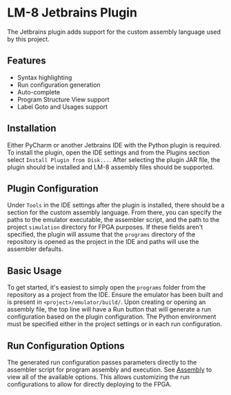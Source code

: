 # LM-8 Jetbrains Plugin
The Jetbrains plugin adds support for the custom assembly language used by this project.

## Features
- Syntax highlighting
- Run configuration generation
- Auto-complete
- Program Structure View support
- Label Goto and Usages support

## Installation
Either PyCharm or another Jetbrains IDE with the Python plugin is required. To install the plugin,
open the IDE settings and from the Plugins section select `Install Plugin from Disk...`. After
selecting the plugin JAR file, the plugin should be installed and LM-8 assembly files should be
supported.

## Plugin Configuration
Under `Tools` in the IDE settings after the plugin is installed, there should be a section for the
custom assembly language. From there, you can specify the paths to the emulator executable, the 
assembler script, and the path to the project `simulation` directory for FPGA purposes. If these
fields aren't specified, the plugin will assume that the `programs` directory of the repository is 
opened as the project in the IDE and paths will use the assembler defaults. 

## Basic Usage
To get started, it's easiest to simply open the `programs` folder from the repository as a project
from the IDE. Ensure the emulator has been built and is present in `<project>/emulator/build/`.
Upon creating or opening an assembly file, the top line will have a Run button that will generate
a run configuration based on the plugin configuration. The Python environment must be specified
either in the project settings or in each run configuration. 

## Run Configuration Options
The generated run configuration passes parameters directly to the assembler script for program
assembly and execution. See [Assembly](ASSEMBLER.md) to view all of the available options. This
allows customizing the run configurations to allow for directly deploying to the FPGA.